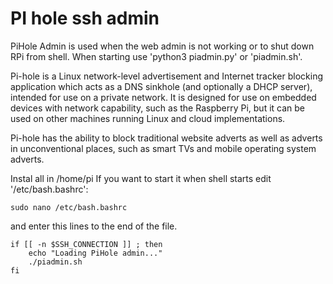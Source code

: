 <h1>PI hole ssh admin</h1>
<p>PiHole Admin is used when the web admin is not working or to shut down RPi from shell.
When starting use 'python3 piadmin.py' or 'piadmin.sh'.</p>

<p>Pi-hole is a Linux network-level advertisement and Internet tracker blocking application which acts as a DNS sinkhole (and optionally a DHCP server), intended for use on a private network. It is designed for use on embedded devices with network capability, such as the Raspberry Pi, but it can be used on other machines running Linux and cloud implementations.

Pi-hole has the ability to block traditional website adverts as well as adverts in unconventional places, such as smart TVs and mobile operating system adverts.</p>

<p>
Instal all in /home/pi
If you want to start it when shell starts edit '/etc/bash.bashrc':</p>

```
sudo nano /etc/bash.bashrc
```

<p>and enter this lines to the end of the file.</p>

```
if [[ -n $SSH_CONNECTION ]] ; then
	echo "Loading PiHole admin..."
	./piadmin.sh
fi
```
